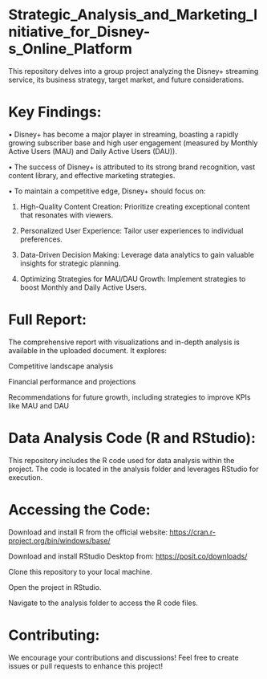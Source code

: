 # Strategic_Analysis_and_Marketing_Initiative_for_Disney-s_Online_Platform

This repository delves into a group project analyzing the Disney+ streaming service, its business strategy, target market, and future considerations.

# Key Findings:

•  Disney+ has become a major player in streaming, boasting a rapidly growing subscriber base and high user engagement (measured by Monthly Active Users (MAU) and Daily Active Users (DAU)).

•  The success of Disney+ is attributed to its strong brand recognition, vast content library, and effective marketing strategies.

•  To maintain a competitive edge, Disney+ should focus on:

1) High-Quality Content Creation: Prioritize creating exceptional content that resonates with viewers.

2) Personalized User Experience: Tailor user experiences to individual preferences.

3) Data-Driven Decision Making: Leverage data analytics to gain valuable insights for strategic planning.
   
4) Optimizing Strategies for MAU/DAU Growth: Implement strategies to boost Monthly and Daily Active Users.

# Full Report:

The comprehensive report with visualizations and in-depth analysis is available in the uploaded document. It explores:

Competitive landscape analysis

Financial performance and projections

Recommendations for future growth, including strategies to improve KPIs like MAU and DAU

# Data Analysis Code (R and RStudio):

This repository includes the R code used for data analysis within the project. The code is located in the analysis folder and leverages RStudio for execution.

# Accessing the Code:

Download and install R from the official website: https://cran.r-project.org/bin/windows/base/

Download and install RStudio Desktop from: https://posit.co/downloads/

Clone this repository to your local machine.

Open the project in RStudio.

Navigate to the analysis folder to access the R code files.

# Contributing:

We encourage your contributions and discussions! Feel free to create issues or pull requests to enhance this project!
